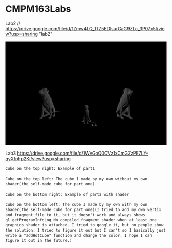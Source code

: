 # CMPM163Labs
Lab2 // https://drive.google.com/file/d/1Zmw4LQ_TfZ5EDlsurGaG9ZLc_3P07x5I/view?usp=sharing  "lab2"

![](Lab2/Scence.png)

Lab3  https://drive.google.com/file/d/1WvGoQ0OVz1xCmG7zPE7LY-qyXfphp2Ki/view?usp=sharing

    Cube on the top right: Example of part1
    
    Cube on the top left: The cube I made by my own without my own shader(the self-made cube for part one)
    
    Cube on the bottom right: Example of part2 with shader
    
    Cube on the bottom left: The cube I made by my own with my own shader(the self-made cube for part one)(I tried to add my own vertix and fragment file to it, but it doesn't work and always shows gl.getProgramInfoLog No compiled fragment shader when at least one graphics shader is attached. I tried to google it, but no people show the solution. I tried to figure it out but I can't so I basically just write a "addHotCube" function and change the color. I hope I can figure it out in the future.)
